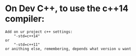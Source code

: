 <h1>On Dev C++, to use the c++14 compiler:</h1>

	Add on ur project c++ settings:
		"-std=c++14"
	or 	
		"-std=c++11"
	or anithing else, remembering, depends what version u want
